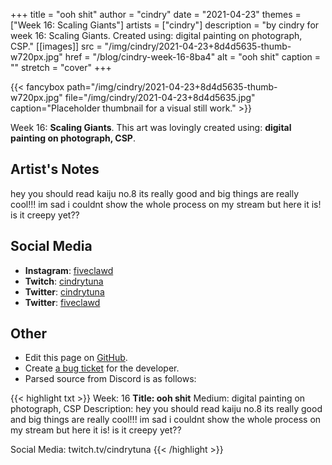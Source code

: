 +++
title =       "ooh shit"
author =      "cindry"
date =        "2021-04-23"
themes =      ["Week 16: Scaling Giants"]
artists =     ["cindry"]
description = "by cindry for week 16: Scaling Giants. Created using: digital painting on photograph, CSP."
[[images]]
      src = "/img/cindry/2021-04-23+8d4d5635-thumb-w720px.jpg"
      href = "/blog/cindry-week-16-8ba4"
      alt = "ooh shit"
      caption = ""
      stretch = "cover"
+++

{{< fancybox path="/img/cindry/2021-04-23+8d4d5635-thumb-w720px.jpg" file="/img/cindry/2021-04-23+8d4d5635.jpg" caption="Placeholder thumbnail for a visual still work." >}}


Week 16: **Scaling Giants**. This art was lovingly created using: **digital painting on photograph, CSP**.

## Artist's Notes

hey you should read kaiju no.8 its really good and big things are really cool!!! im sad i couldnt show the whole process on my stream but here it is! is it creepy yet??

## Social Media

- **Instagram**: <a href='https://instagram.com/fiveclawd' target='_blank'>fiveclawd</a>
- **Twitch**: <a href='https://twitch.tv/cindrytuna' target='_blank'>cindrytuna</a>
- **Twitter**: <a href='https://twitter.com/cindrytuna' target='_blank'>cindrytuna</a>
- **Twitter**: <a href='https://twitter.com/fiveclawd' target='_blank'>fiveclawd</a>

## Other

- Edit this page on [GitHub](https://github.com/teaminkling/web-refresh/edit/main/content/blog/cindry-week-16-8ba4.md).
- Create [a bug ticket](https://github.com/teaminkling/web-refresh/issues/new?assignees=&labels=bug&template=problem-report.md&title=) for the developer.
- Parsed source from Discord is as follows:

{{< highlight txt >}}
Week: 16
**Title:  ooh shit**
Medium: digital painting on photograph, CSP
Description:
hey you should read kaiju no.8 its really good and big things are really cool!!! im sad i couldnt show the whole process on my stream but here it is! is it creepy yet??

Social Media:
twitch.tv/cindrytuna
{{< /highlight >}}